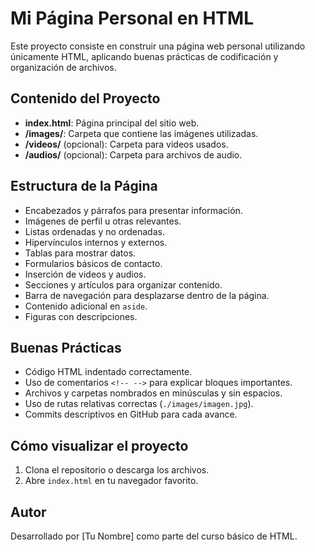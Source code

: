 
# Mi Página Personal en HTML

Este proyecto consiste en construir una página web personal utilizando únicamente HTML, aplicando buenas prácticas de codificación y organización de archivos.

## Contenido del Proyecto

- **index.html**: Página principal del sitio web.
- **/images/**: Carpeta que contiene las imágenes utilizadas.
- **/videos/** (opcional): Carpeta para videos usados.
- **/audios/** (opcional): Carpeta para archivos de audio.

## Estructura de la Página

- Encabezados y párrafos para presentar información.
- Imágenes de perfil u otras relevantes.
- Listas ordenadas y no ordenadas.
- Hipervínculos internos y externos.
- Tablas para mostrar datos.
- Formularios básicos de contacto.
- Inserción de videos y audios.
- Secciones y artículos para organizar contenido.
- Barra de navegación para desplazarse dentro de la página.
- Contenido adicional en `aside`.
- Figuras con descripciones.

## Buenas Prácticas

- Código HTML indentado correctamente.
- Uso de comentarios `<!-- -->` para explicar bloques importantes.
- Archivos y carpetas nombrados en minúsculas y sin espacios.
- Uso de rutas relativas correctas (`./images/imagen.jpg`).
- Commits descriptivos en GitHub para cada avance.

## Cómo visualizar el proyecto

1. Clona el repositorio o descarga los archivos.
2. Abre `index.html` en tu navegador favorito.

## Autor

Desarrollado por [Tu Nombre] como parte del curso básico de HTML.

